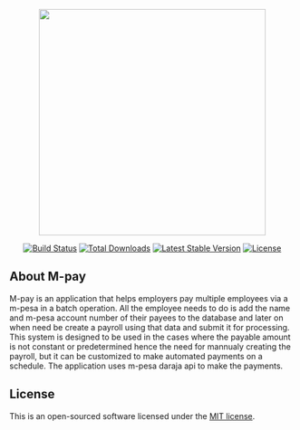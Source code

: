 <p align="center"><a href="https://laravel.com" target="_blank"><img src="https://raw.githubusercontent.com/laravel/art/master/logo-lockup/5%20SVG/2%20CMYK/1%20Full%20Color/laravel-logolockup-cmyk-red.svg" width="400"></a></p>

<p align="center">
<a href="https://travis-ci.org/laravel/framework"><img src="https://travis-ci.org/laravel/framework.svg" alt="Build Status"></a>
<a href="https://packagist.org/packages/laravel/framework"><img src="https://img.shields.io/packagist/dt/laravel/framework" alt="Total Downloads"></a>
<a href="https://packagist.org/packages/laravel/framework"><img src="https://img.shields.io/packagist/v/laravel/framework" alt="Latest Stable Version"></a>
<a href="https://packagist.org/packages/laravel/framework"><img src="https://img.shields.io/packagist/l/laravel/framework" alt="License"></a>
</p>

## About M-pay

M-pay is an application that helps employers pay multiple employees via a m-pesa in a batch operation. All the employee needs to do is add the name and m-pesa account number of their payees to the database and later on when need be create a payroll using that data and submit it for processing. This system is designed to be used in the cases where the payable amount is not constant or predetermined hence the need for mannualy creating the payroll, but it can be customized to make automated payments on a schedule. The application uses m-pesa daraja api to make the payments.

## License

This is an open-sourced software licensed under the [MIT license](https://opensource.org/licenses/MIT).
